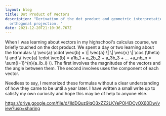 ```yaml
---
layout: blog
title: Dot Product of Vectors
description: "Derivation of the dot product and geometric interpretation of
  orthogonal projection. "
date: 2021-12-20T21:10:36.767Z
---
```

When I was learning about vectors in my highschool's calculus course, we briefly touched on the dot product. We spent a day or two learning about the formulas: \\( \\vec{a} \\cdot \\vec{b} = \\| \vec{a} \\|  \\| \vec{v} \\| \cos (\\theta) \\) and \\( \\vec{a} \\cdot \\vec{b} = a1b_1 + a_2b_2 + a_3b_3 + ... +a_nb_n = \\sum{i=1}^{n}(a_ib_i) \\). The first involves the magnitudes of the vectors and the angle between them. The second involves uses the component of each vector. 

Needless to say, I memorized these formulas without a clear understanding of how they came to be until a year later. I have written a small write up to satisfy my own curiosity and hope this may be of help to anyone else. 

<https://drive.google.com/file/d/1ldDQuz9lqO3xZZ2LKYePOI4DCyOX60Dw/view?usp=sharing>